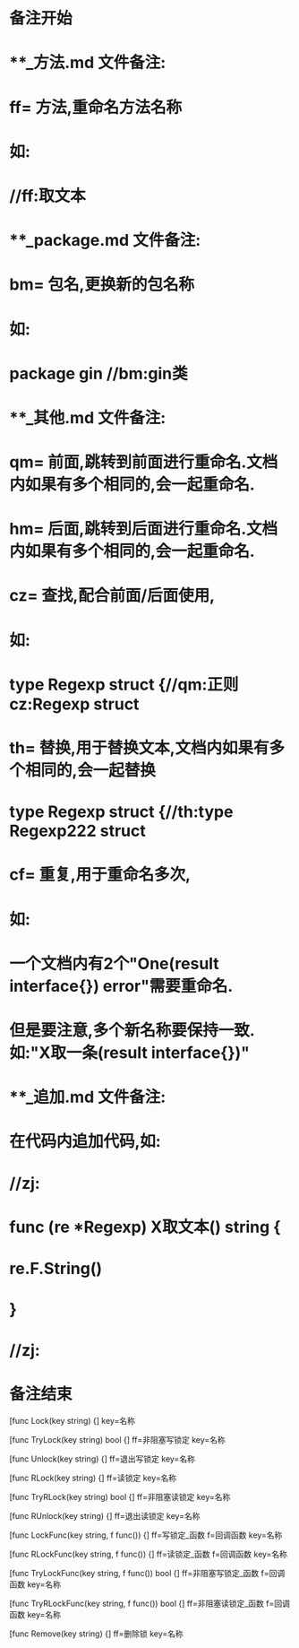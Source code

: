 # 备注开始
# **_方法.md 文件备注:
# ff= 方法,重命名方法名称
# 如:
# //ff:取文本

# **_package.md 文件备注:
# bm= 包名,更换新的包名称 
# 如: 
# package gin //bm:gin类

# **_其他.md 文件备注:
# qm= 前面,跳转到前面进行重命名.文档内如果有多个相同的,会一起重命名.
# hm= 后面,跳转到后面进行重命名.文档内如果有多个相同的,会一起重命名.
# cz= 查找,配合前面/后面使用,
# 如:
# type Regexp struct {//qm:正则 cz:Regexp struct
#
# th= 替换,用于替换文本,文档内如果有多个相同的,会一起替换
# type Regexp struct {//th:type Regexp222 struct
#
# cf= 重复,用于重命名多次,
# 如: 
# 一个文档内有2个"One(result interface{}) error"需要重命名.
# 但是要注意,多个新名称要保持一致. 如:"X取一条(result interface{})"

# **_追加.md 文件备注:
# 在代码内追加代码,如:
# //zj:
# func (re *Regexp) X取文本() string { 
#    re.F.String()
# }
# //zj:
# 备注结束

[func Lock(key string) {]
key=名称

[func TryLock(key string) bool {]
ff=非阻塞写锁定
key=名称

[func Unlock(key string) {]
ff=退出写锁定
key=名称

[func RLock(key string) {]
ff=读锁定
key=名称

[func TryRLock(key string) bool {]
ff=非阻塞读锁定
key=名称

[func RUnlock(key string) {]
ff=退出读锁定
key=名称

[func LockFunc(key string, f func()) {]
ff=写锁定_函数
f=回调函数
key=名称

[func RLockFunc(key string, f func()) {]
ff=读锁定_函数
f=回调函数
key=名称

[func TryLockFunc(key string, f func()) bool {]
ff=非阻塞写锁定_函数
f=回调函数
key=名称

[func TryRLockFunc(key string, f func()) bool {]
ff=非阻塞读锁定_函数
f=回调函数
key=名称

[func Remove(key string) {]
ff=删除锁
key=名称

